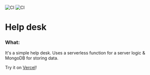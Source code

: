 ![CI](https://github.com/solarlime/help-desk/workflows/CI/badge.svg?branch=master)
![CI](https://github.com/solarlime/help-desk/workflows/CI/badge.svg?branch=night-builds)

# Help desk

### What:

It's a simple help desk. Uses a serverless function for a server logic & MongoDB for storing data.

Try it on [Vercel](https://help-desk.solarlime.dev/)!
